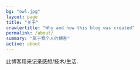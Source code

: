 ```yaml
---
bg: "owl.jpg"
layout: page
title: "关于"
crawlertitle: "Why and how this blog was created"
permalink: /about/
summary: "属于我个人的博客"
active: about
---
```


此博客用来记录感想/技术/生活.

